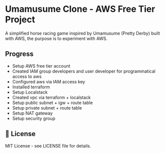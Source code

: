 # Umamusume Clone - AWS Free Tier Project

A simplified horse racing game inspired by Umamusume (Pretty Derby) built with AWS, the purpose is to experiment with AWS.

## Progress
- Setup AWS free tier account
- Created IAM group developers and user developer for programmatical access to aws
- Configured aws via IAM access key
- Installed terraform
- Setup Localstack
- Created vpc via terraform + localstack
- Setup public subnet + igw + route table
- Setup private subnet + route table
- Setup NAT gateway
- Setup security group

## 📄 License
MIT License - see LICENSE file for details.